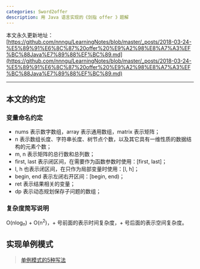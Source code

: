 ```yaml
---
categories: Sword2offer
description: 用 Java 语言实现的《剑指 offer 》题解
---
```


本文永久更新地址：[https://github.com/nnngu/LearningNotes/blob/master/_posts/2018-03-24-%E5%89%91%E6%8C%87%20offer%20%E9%A2%98%E8%A7%A3%EF%BC%88Java%E7%89%88%EF%BC%89.md](https://github.com/nnngu/LearningNotes/blob/master/_posts/2018-03-24-%E5%89%91%E6%8C%87%20offer%20%E9%A2%98%E8%A7%A3%EF%BC%88Java%E7%89%88%EF%BC%89.md)

---

## 本文的约定

### 变量命名约定

* nums 表示数字数组，array 表示通用数组，matrix 表示矩阵；
* n 表示数组长度、字符串长度、树节点个数，以及其它具有一维性质的数据结构的元素个数；
* m, n 表示矩阵的总行数和总列数；
* first, last 表示闭区间，在需要作为函数参数时使用：\[first, last]；
* l, h 也表示闭区间，在只作为局部变量时使用：\[l, h]；
* begin, end 表示左闭右开区间：\[begin, end)；
* ret 表示结果相关的变量；
* dp 表示动态规划保存子问题的数组；

### 复杂度简写说明

O(nlog<sub>n</sub>) + O(n<sup>2</sup>)，+ 号前面的表示时间复杂度，+ 号后面的表示空间复杂度。

## 实现单例模式

> [单例模式的5种写法](https://github.com/nnngu/LearningNotes/blob/master/_posts/2017-04-19-019%20%E5%8D%95%E4%BE%8B%E6%A8%A1%E5%BC%8F%E7%9A%845%E7%A7%8D%E5%86%99%E6%B3%95.md)



